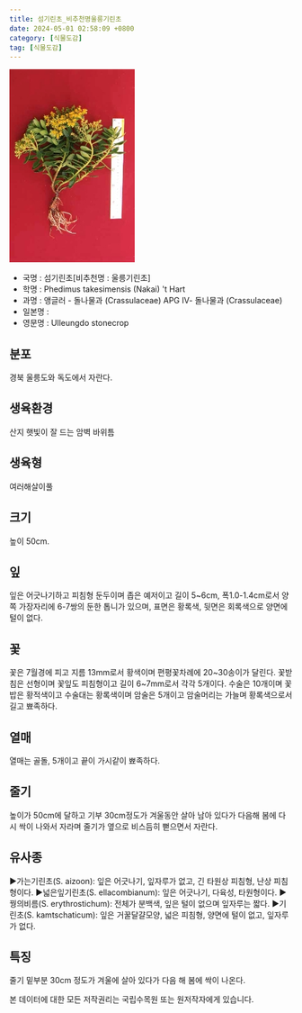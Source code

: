```yaml
---
title: 섬기린초_비추천명울릉기린초
date: 2024-05-01 02:58:09 +0800
category: [식물도감]
tag: [식물도감]
---
```




![섬기린초[비추천명 : 울릉기린초]](/assets/img/fileUpload/plants/basic/Crassulaceae/Sedum/18475/1_th2.JPG)
- 국명 : 섬기린초[비추천명 : 울릉기린초]
- 학명 : Phedimus takesimensis (Nakai) 't Hart
- 과명 : 앵글러 - 돌나물과 (Crassulaceae) APG Ⅳ- 돌나물과 (Crassulaceae)
- 일본명 : 
- 영문명 : Ulleungdo stonecrop


## 분포
경북 울릉도와 독도에서 자란다.
## 생육환경
산지 햇빛이 잘 드는 암벽 바위틈
## 생육형
여러해살이풀 
## 크기
높이 50cm.
## 잎
잎은 어긋나기하고 피침형 둔두이며 좁은 예저이고 길이 5~6cm, 폭1.0-1.4cm로서 양쪽 가장자리에 6-7쌍의 둔한 톱니가 있으며, 표면은 황록색, 뒷면은 회록색으로 양면에 털이 없다.
## 꽃
꽃은 7월경에 피고 지름 13mm로서 황색이며 편평꽃차례에 20~30송이가 달린다. 꽃받침은 선형이며 꽃잎도 피침형이고 길이 6~7mm로서 각각 5개이다. 수술은 10개이며 꽃밥은 황적색이고 수술대는 황록색이며 암술은 5개이고 암술머리는 가늘며 황록색으로서 길고 뾰족하다.
## 열매
열매는 골돌, 5개이고 끝이 가시같이 뾰족하다.
## 줄기
높이가 50cm에 달하고 기부 30cm정도가 겨울동안 살아 남아 있다가 다음해 봄에 다시 싹이 나와서 자라며 줄기가 옆으로 비스듬히 뻗으면서 자란다.
## 유사종
▶가는기린초(S. aizoon): 잎은 어긋나기, 잎자루가 없고, 긴 타원상 피침형, 난상 피침형이다.
▶넓은잎기린초(S. ellacombianum): 잎은 어긋나기, 다육성, 타원형이다.
▶꿩의비름(S. erythrostichum): 전체가 분백색, 잎은 털이 없으며 잎자루는 짧다.
▶기린초(S. kamtschaticum): 잎은 거꿀달걀모양, 넓은 피침형, 양면에 털이 없고, 잎자루가 없다.
## 특징
줄기 밑부분 30cm 정도가 겨울에 살아 있다가 다음 해 봄에 싹이 나온다.






본 데이터에 대한 모든 저작권리는 국립수목원 또는 원저작자에게 있습니다.
